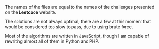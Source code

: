 The names of the files are equal to the names of the challenges presented on the **Leetcode** website.

The solutions are not always optimal; there are a few at this moment that would be considered too slow to pass, due to using brute force.
 
Most of the algorithms are written in JavaScript, though I am capable of rewriting almost all of them in Python and PHP.